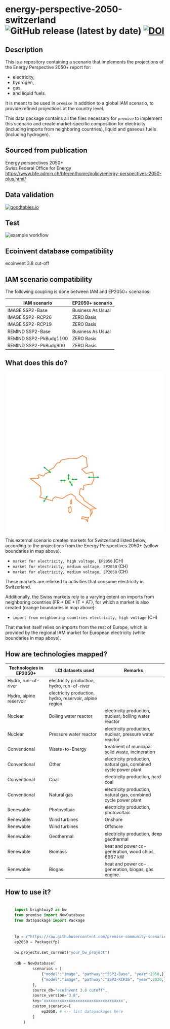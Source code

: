 # energy-perspective-2050-switzerland ![GitHub release (latest by date)](https://img.shields.io/github/v/release/premise-community-scenarios/energy-perspective-2050-switzerland) [![DOI](https://zenodo.org/badge/DOI/10.5281/zenodo.6653949.svg)](https://doi.org/10.5281/zenodo.6653949)


Description
-----------

This is a repository containing a scenario that implements the projections of the 
Energy Perspective 2050+ report for:

* electricity, 
* hydrogen, 
* gas, 
* and liquid fuels. 

It is meant to be used in `premise` in addition to a global IAM scenario, to provide 
refined projections at the country level.

This data package contains all the files necessary for `premise` to implement
this scenario and create market-specific composition for electricity (including imports from
neighboring countries), liquid and gaseous fuels (including hydrogen).

Sourced from publication
------------------------

Energy perspectives 2050+\
Swiss Federal Office for Energy\
https://www.bfe.admin.ch/bfe/en/home/policy/energy-perspectives-2050-plus.html/

Data validation 
---------------

[![goodtables.io](https://goodtables.io/badge/github/premise-community-scenarios/energy-perspective-2050-switzerland.svg)](https://goodtables.io/github/premise-community-scenarios/energy-perspective-2050-switzerland)

Test 
----

![example workflow](https://github.com/premise-community-scenarios/energy-perspective-2050-switzerland/actions/workflows/main.yml/badge.svg?branch=main)

Ecoinvent database compatibility
--------------------------------

ecoinvent 3.8 cut-off

IAM scenario compatibility
---------------------------

The following coupling is done between IAM and EP2050+ scenarios:

| IAM scenario           | EP2050+ scenario  |
|------------------------| ----------------- |
| IMAGE SSP2-Base        | Business As Usual |
| IMAGE SSP2-RCP26       | ZERO Basis        |
| IMAGE SSP2-RCP19       | ZERO Basis        |
| REMIND SSP2-Base       | Business As Usual |
| REMIND SSP2-PkBudg1100 | ZERO Basis        |
| REMIND SSP2-PkBudg900  | ZERO Basis        |

What does this do?
------------------

![map electricity markets](tests/map.png)

This external scenario creates markets for Switzerland listed below, according
to the projections from the Energy Perspectives 2050+ (yellow boundaries in map above).

* `market for electricity, high voltage, EP2050` (CH)
* `market for electricity, medium voltage, EP2050` (CH)
* `market for electricity, medium voltage, EP2050` (CH)

These markets are relinked to activities that consume electricity in Switzerland.

Additionally, the Swiss markets rely to a varying extent on imports from
neighboring countries (FR + DE + IT + AT), for which a market is also created 
(orange boundaries in map above):

* `import from neighboring countries electricity, high voltage` (CH)

That market itself relies on imports from the rest of Europe, which is
provided by the regional IAM market for European electricity (white boundaries in map above).

How are technologies mapped?
---------------------------

| Technologies in EP2050+          | LCI datasets used                                               | Remarks                                                                                                                   |
| -------------------------------- | --------------------------------------------------------------- | ------------------------------------------------------------------------------------------------------------------------- |
| Hydro, run-of-river              | electricity production, hydro, run-of-river                     |
| Hydro, alpine reservoir          | electricity production, hydro, reservoir, alpine region         |
| Nuclear|Boiling water reactor    | electricity production, nuclear, boiling water reactor          | The split between boiling water and pressure water is not provided. We use the current split, based on production volume. |
| Nuclear|Pressure water reactor   | electricity production, nuclear, pressure water reactor         |
| Conventional|Waste-to-Energy     | treatment of municipal solid waste, incineration                |
| Conventional|Other               | electricity production, natural gas, combined cycle power plant | The report does not specify what "Other" is. Assumed to be natural gas.                                                   |
| Conventional|Coal                | electricity production, hard coal                               |
| Conventional|Natural gas         | electricity production, natural gas, combined cycle power plant |
| Renewable|Photovoltaic           | electricity production, photovoltaic                            | Datasets from 10.13140/RG.2.2.17977.19041.                                                                                |
| Renewable|Wind turbines|Onshore  | electricity production, wind, 1-3MW turbine, onshore            |
| Renewable|Wind turbines|Offshore | electricity production, wind, 1-3MW turbine, offshore           |
| Renewable|Geothermal             | electricity production, deep geothermal                         | Dataset provided by premise, based on the geothermal heat dataset of ecoinvent.                                           |
| Renewable|Biomass                | heat and power co-generation, wood chips, 6667 kW               |
| Renewable|Biogas                 | heat and power co-generation, biogas, gas engine                |

How to use it?
--------------

```python

    import brightway2 as bw
    from premise import NewDatabase
    from datapackage import Package
    
    
    fp = r"https://raw.githubusercontent.com/premise-community-scenarios/energy-perspective-2050-switzerland/main/datapackage.json"
    ep2050 = Package(fp)
    
    bw.projects.set_current("your_bw_project")
    
    ndb = NewDatabase(
            scenarios = [
                {"model":"image", "pathway":"SSP2-Base", "year":2050,},
                {"model":"image", "pathway":"SSP2-RCP26", "year":2030,},
            ],        
            source_db="ecoinvent 3.8 cutoff",
            source_version="3.8",
            key='xxxxxxxxxxxxxxxxxxxxxxxxxxxxxxxxxxx',
            custom_scenario=[
                ep2050, # <-- list datapackages here
            ] 
        )
```

